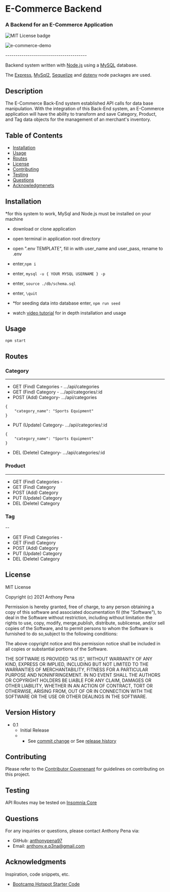 # E-Commerce Backend
### A Backend for an E-Commerce Application
![MIT License badge](https://img.shields.io/badge/license-MIT_License-green)

![e-commerce-demo](https://user-images.githubusercontent.com/79285555/134746234-d9bea4ee-613b-44a1-967e-454205ec5400.gif)

<p> ---------------------------------------- </p>

Backend system written with [Node.js](https://nodejs.org/en/) using a [MySQL](https://www.mysql.com/) database.

The [Express](https://expressjs.com/), [MySql2](https://www.npmjs.com/package/mysql2), [Sequelize](https://www.npmjs.com/package/sequelize) and [dotenv](https://www.npmjs.com/package/dotenv) node packages are used.

## Description
The E-Commerce Back-End system established API calls for data base manipulation. With the integration of this Back-End system, an E-Commerce application will have the ability to transform and save Category, Product, and Tag data objects for the management of an merchant's inventory.

## Table of Contents
* [Installation](#installation)
* [Usage](#usage)
* [Routes](#routes)
* [License](#license)
* [Contributing](#contributing)
* [Testing](#testing)
* [Questions](#questions)
* [Acknowledgmenets](#Acknowledgments)

## Installation
*for this system to work, MySql and Node.js must be installed on your machine

- download or clone application
- open terminal in application root directory
- open ".env TEMPLATE", fill in with user_name and user_pass, rename to .env
- enter,`npm i`
- enter, `mysql -u { YOUR MYSQL USERNAME } -p`
- enter, `source ./db/schema.sql`
- enter,  `\quit`
- *for seeding data into database enter, `npm run seed`

- watch [video tutorial](https://drive.google.com/file/d/1MeD3rbZGGffwidG5Y7T2e2iXmYe6JIZU/view?usp=sharing) for in depth installation and usage

## Usage

```bash
npm start
```

## Routes

### Category
---
- GET (Find) Categories - .../api/categories
- GET (Find) Category - .../api/categories/:id
- POST (Add) Category- .../api/categories
```
{
	"category_name": "Sports Equipment" 
}
```
- PUT (Update) Category- .../api/categories/:id
```
{
	"category_name": "Sports Equipment" 
}
```
- DEL (Delete) Category- .../api/categories/:id

### Product
---
- GET (Find) Categories - 
- GET (Find) Category
- POST (Add) Category
- PUT (Update) Category
- DEL (Delete) Category

### Tag
--
- GET (Find) Categories - 
- GET (Find) Category
- POST (Add) Category
- PUT (Update) Category
- DEL (Delete) Category

## License
MIT License
    
Copyright (c) 2021 Anthony Pena

Permission is hereby granted, free of charge, to any person obtaining a copy of this software and associated documentation fil (the "Software"), to deal in the Software without restriction, including without limitation the rights to use, copy, modify, merge,publish, distribute, sublicense, and/or sell copies of the Software, and to permit persons to whom the Software is furnished to do so,subject to the following conditions:
            
The above copyright notice and this permission notice shall be included in all copies or substantial portions of the Software.
            
THE SOFTWARE IS PROVIDED "AS IS", WITHOUT WARRANTY OF ANY KIND, EXPRESS OR IMPLIED, INCLUDING BUT NOT LIMITED TO THE WARRANTIES OF MERCHANTABILITY, FITNESS FOR A PARTICULAR PURPOSE AND NONINFRINGEMENT. IN NO EVENT SHALL THE AUTHORS OR COPYRIGHT HOLDERS BE LIABLE FOR ANY CLAIM, DAMAGES OR OTHER LIABILITY, WHETHER IN AN ACTION OF CONTRACT, TORT OR OTHERWISE, ARISING FROM, OUT OF OR IN CONNECTION WITH THE SOFTWARE OR THE USE OR OTHER DEALINGS IN THE SOFTWARE.

## Version History
    
* 0.1
    * Initial Release
    * * See [commit change](https://github.com/anthonypena97/e-commerce-backend/commits/main) or See [release history](https://github.com/anthonypena97/e-commerce-backend/releases)

## Contributing
Please refer to the [Contributor Covenenant](https://www.contributor-covenant.org/) for guidelines on contributing on this project.

## Testing
API Routes may be tested on [Insomnia Core](https://insomnia.rest/products/insomnia)

## Questions
For any inquiries or questions, please contact Anthony Pena via:
* GitHub: [anthonypena97](https://github.com/anthonypena97)
* Email: <anthony.e.p3na@gmail.com>

## Acknowledgments

Inspiration, code snippets, etc.
* [Bootcamp Hotspot Starter Code](https://github.com/coding-boot-camp/fantastic-umbrella)
